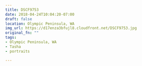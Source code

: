 ```yaml
---
title: DSCF9753
date: 2018-04-24T10:04:20-07:00
draft: false
location: Olympic Peninsula, WA
img_url: https://d17enza3bfujl8.cloudfront.net/DSCF9753.jpg
original_fn: ""
tags:
- Olympic Peninsula, WA
- Tasha
- portraits

---
```

